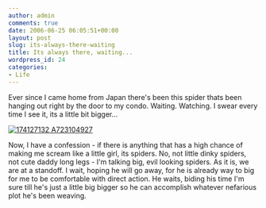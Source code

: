 ```yaml
---
author: admin
comments: true
date: 2006-06-25 06:05:51+00:00
layout: post
slug: its-always-there-waiting
title: Its always there, waiting...
wordpress_id: 24
categories:
- Life
---
```


Ever since I came home from Japan there's been this spider thats been hanging out right by the door to my condo. Waiting. Watching. I swear every time I see it, its a little bit bigger...


[![174127132 A723104927](http://farm1.static.flickr.com/72/174127132_a723104927_m.jpg)](http://www.flickr.com/photos/72831683@N00/174127132/)



Now, I have a confession - if there is anything that has a high chance of making me scream like a little girl, its spiders. No, not little dinky spiders, not cute daddy long legs - I'm talking big, evil looking spiders.
As it is, we are at a standoff. I wait, hoping he will go away, for he is already way to big for me to be comfortable with direct action. He waits, biding his time I'm sure till he's just a little big bigger so he can accomplish whatever nefarious plot he's been weaving.
